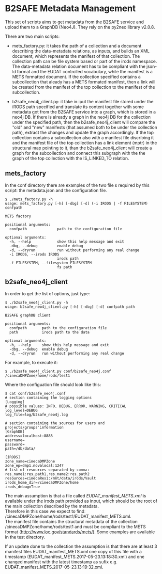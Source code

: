 B2SAFE Metadata Management
===========

This set of scripts aims to get metadata from the B2SAFE service and upload them to a GraphDB (Neo4J).
They rely on the py2neo library v2.0.8.  

There are two main scripts:
 * mets_factory.py: it takes the path of a collection and a document describing the data-metadata relations, as inputs, and builds an XML document, which represents the manifest of that collection. The collection path can be file system based or part of the irods namespace. The data-metadata relation document has to be compliant with the json-ld format and the EUDAT controlled vocabulary, while the manifest is a METS formatted document.
 If the collection specified contains a subcollection that aleady has a METS formated manifest, then a link will be created from the manifest of the top collection to the manifest of the subcollection.
 
 * b2safe_neo4j_client.py: it take in iput the manifest file stored under the iRODS path specified and translate its content together with some metadata got from the B2SAFE service into a graph, which is stored in a neo4j DB. If there is already a graph in the neo4j DB for the collection under the specified path, then the b2safe_neo4j_client will compare the "old" and "new" manifests (that assumed both to be under the collection path), extract the changes and update the graph accordingly.
 If the top collection contains a subcollection also with a manifest file discribing it and the manifest file of the top collection has a link element (mptr) in the structural map pointing to it, than the b2safe_neo4j_client will create a graph for the subcollection and connect this subgraph with the the graph of the top collection with the IS_LINKED_TO relation.

## mets_factory
In the conf directory there are examples of the two file s required by this script: the metadata.json and the configuration file.
```
$ ./mets_factory.py -h
usage: mets_factory.py [-h] [-dbg] [-d] (-i IRODS | -f FILESYSTEM) confpath

METS factory

positional arguments:
  confpath              path to the configuration file

optional arguments:
  -h, --help            show this help message and exit
  -dbg, --debug         enable debug
  -d, --dryrun          run without performing any real change
  -i IRODS, --irods IRODS
                        irods path
  -f FILESYSTEM, --filesystem FILESYSTEM
                        fs path
```

## b2safe_neo4j_client

In order to get the list of options, just type:
```
$ ./b2safe_neo4j_client.py -h
usage: b2safe_neo4j_client.py [-h] [-dbg] [-d] confpath path

B2SAFE graphDB client

positional arguments:
  confpath       path to the configuration file
  path           irods path to the data

optional arguments:
  -h, --help     show this help message and exit
  -dbg, --debug  enable debug
  -d, --dryrun   run without performing any real change
```
For example, to execute it:
```
$ ./b2safe_neo4j_client.py conf/b2safe_neo4j.conf /cinecaDMPZone/home/rods/test1
```
Where the configuation file should look like this:
```
$ cat conf/b2safe_neo4j.conf 
# section containing the logging options
[Logging]
# possible values: INFO, DEBUG, ERROR, WARNING, CRITICAL
log_level=DEBUG
log_file=log/b2safe_neo4j.log

# section containing the sources for users and projects/groups'information
[GraphDB]
address=localhost:8888
username=
password=
path=/db/data/

[iRODS]
zone_name=cinecaDMPZone
zone_ep=dmp1.novalocal:1247
# list of resources separated by comma: res_name1:res_path1,res_name2:res_path2
resources=cinecaRes1:/mnt/data/irods/Vault
irods_home_dir=/cinecaDMPZone/home
irods_debug=True
```
The main assumption is that a file called *EUDAT_manifest_METS.xml* is available under the irods path provided as input, which should be the root of the main collection described by the metadata.  
Therefore in this case we expect to find: /cinecaDMPZone/home/rods/test1/EUDAT_manifest_METS.xml.  
The manifest file contains the structural metadata of the collection /cinecaDMPZone/home/rods/test1 and must be compliant to the METS format (http://www.loc.gov/standards/mets/).
Some examples are available in the test directory.

If an update done to the collection the assumption is that there are at least 3 manifest files EUDAT_manifest_METS.xml one copy of this file with a timestamp (EUDAT_manifest_METS.2017-05-23.13:18:30.xml) and one changed manifest with the latest timestamp as sufix e.g. EUDAT_manifest_METS.2017-05-23.13:19:32.xml.

